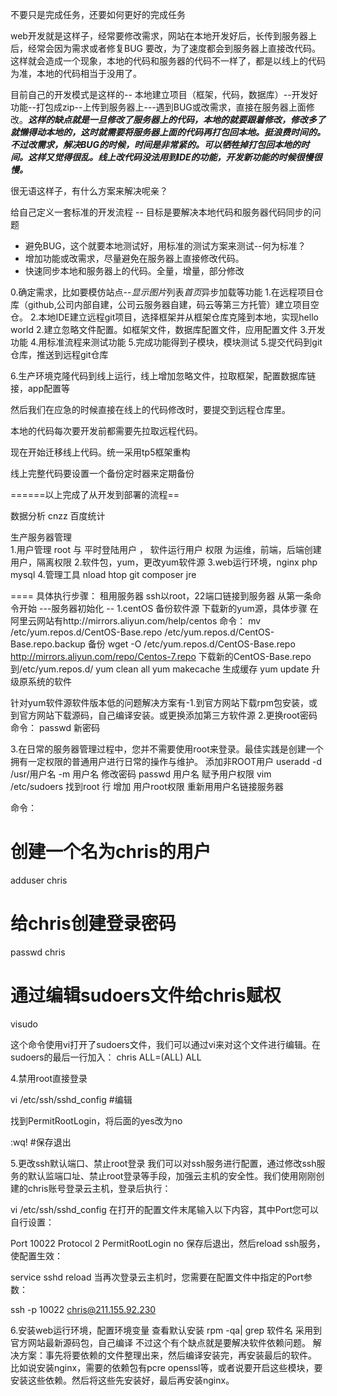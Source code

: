 不要只是完成任务，还要如何更好的完成任务

web开发就是这样子，经常要修改需求，网站在本地开发好后，长传到服务器上后，经常会因为需求或者修复BUG 要改，为了速度都会到服务器上直接改代码。
这样就会造成一个现象，本地的代码和服务器的代码不一样了，都是以线上的代码为准，本地的代码相当于没用了。

目前自己的开发模式是这样的--
本地建立项目（框架，代码，数据库）--开发好功能--打包成zip--上传到服务器上---遇到BUG或改需求，直接在服务器上面修改。***这样的缺点就是一旦修改了服务器上的代码，本地的就要跟着修改，修改多了就懒得动本地的，这时就需要将服务器上面的代码再打包回本地。挺浪费时间的。不过改需求，解决BUG的时候，时间是非常紧的。可以牺牲掉打包回本地的时间。这样又觉得很乱。线上改代码没法用到IDE的功能，开发新功能的时候很慢很慢。***

很无语这样子，有什么方案来解决呢亲？

给自己定义一套标准的开发流程 -- 目标是要解决本地代码和服务器代码同步的问题

- 避免BUG，这个就要本地测试好，用标准的测试方案来测试--何为标准？
- 增加功能或改需求，尽量避免在服务器上直接修改代码。
- 快速同步本地和服务器上的代码。全量，增量，部分修改

0.确定需求，比如要模仿站点--*显示图片*列表*首页*异步加载等功能
1.在远程项目仓库（github,公司内部自建，公司云服务器自建，码云等第三方托管）建立项目空仓。
2.本地IDE建立远程git项目，选择框架并从框架仓库克隆到本地，实现hello world 
2.建立忽略文件配置。如框架文件，数据库配置文件，应用配置文件
3.开发功能
4.用标准流程来测试功能
5.完成功能得到子模块，模块测试
5.提交代码到git仓库，推送到远程git仓库

6.生产环境克隆代码到线上运行，线上增加忽略文件，拉取框架，配置数据库链接，app配置等

然后我们在应急的时候直接在线上的代码修改时，要提交到远程仓库里。

本地的代码每次要开发前都需要先拉取远程代码。


现在开始迁移线上代码。统一采用tp5框架重构

线上完整代码要设置一个备份定时器来定期备份

======以上完成了从开发到部署的流程==


数据分析
cnzz 百度统计

生产服务器管理  
1.用户管理 root 与 平时登陆用户  ， 软件运行用户 权限
为运维，前端，后端创建用户，隔离权限
2.软件包，yum，更改yum软件源
3.web运行环境，nginx  php mysql 
4.管理工具  nload  htop git composer jre

==== 
具体执行步骤：
租用服务器
ssh以root，22端口链接到服务器
从第一条命令开始
---服务器初始化 -- 
1.centOS 备份软件源 下载新的yum源，具体步骤 在阿里云网站有http://mirrors.aliyun.com/help/centos
命令：
mv /etc/yum.repos.d/CentOS-Base.repo /etc/yum.repos.d/CentOS-Base.repo.backup   备份
wget -O /etc/yum.repos.d/CentOS-Base.repo http://mirrors.aliyun.com/repo/Centos-7.repo 下载新的CentOS-Base.repo 到/etc/yum.repos.d/
yum clean all
yum makecache    生成缓存
yum update 升级原系统的软件

针对yum软件源软件版本低的问题解决方案有-1.到官方网站下载rpm包安装，或到官方网站下载源码，自己编译安装。或更换添加第三方软件源
2.更换root密码
命令：
passwd 新密码

3.在日常的服务器管理过程中，您并不需要使用root来登录。最佳实践是创建一个拥有一定权限的普通用户进行日常的操作与维护。
添加非ROOT用户 useradd -d /usr/用户名 -m 用户名
修改密码 passwd 用户名
赋予用户权限  vim /etc/sudoers  找到root 行 增加 用户root权限
重新用用户名链接服务器

命令：
# 创建一个名为chris的用户
adduser chris
# 给chris创建登录密码
passwd chris
# 通过编辑sudoers文件给chris赋权
visudo

这个命令使用vi打开了sudoers文件，我们可以通过vi来对这个文件进行编辑。在sudoers的最后一行加入：
chris    ALL=(ALL)       ALL

4.禁用root直接登录

vi /etc/ssh/sshd_config #编辑

找到PermitRootLogin，将后面的yes改为no

:wq! #保存退出

5.更改ssh默认端口、禁止root登录
我们可以对ssh服务进行配置，通过修改ssh服务的默认监端口址、禁止root登录等手段，加强云主机的安全性。我们使用刚刚创建的chris账号登录云主机，登录后执行：

vi /etc/ssh/sshd_config
在打开的配置文件末尾输入以下内容，其中Port您可以自行设置：

Port 10022
Protocol 2
PermitRootLogin no
保存后退出，然后reload ssh服务，使配置生效：

service sshd reload
当再次登录云主机时，您需要在配置文件中指定的Port参数：

ssh -p 10022 chris@211.155.92.230


6.安装web运行环境，配置环境变量
查看默认安装  rpm -qa| grep 软件名
采用到官方网站最新源码包，自己编译
不过这个有个缺点就是要解决软件依赖问题。
解决方案：事先将要依赖的文件整理出来，然后编译安装完，再安装最后的软件。
比如说安装nginx，需要的依赖包有pcre openssl等，或者说要开启这些模块，要安装这些依赖。然后将这些先安装好，最后再安装nginx。
